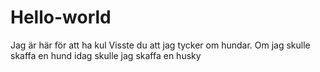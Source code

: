 # Hello-world
Jag är här för att ha kul 
Visste du att jag tycker om hundar. 
Om jag skulle skaffa en hund idag skulle jag skaffa en husky 
